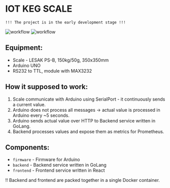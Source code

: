 # IOT KEG SCALE

```
!!! The project is in the early development stage !!!
```

![workflow](https://github.com/kotrzina/keg-scale/actions/workflows/go.yaml/badge.svg)
![workflow](https://github.com/kotrzina/keg-scale/actions/workflows/docker-publish.yml/badge.svg)

## Equipment:

- Scale - LESAK PS-B, 150kg/50g, 350x350mm
- Arduino UNO
- RS232 to TTL, module with MAX3232

## How it supposed to work:

1. Scale communicate with Arduino using SerialPort - it continuously sends a current value.
1. Arduino does not process all messages -> actual value is processed in Arduino every ~5 seconds.
1. Arduino sends actual value over HTTP to Backend service written in GoLang.
1. Backend processes values and expose them as metrics for Prometheus.

## Components:

- `firmware` - Firmware for Arduino
- `backend` - Backend service written in GoLang
- `frontend` - Frontend service written in React

!! Backend and frontend are packed together in a single Docker container.